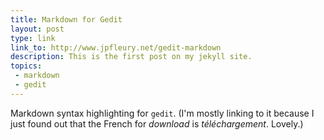 ```yaml
---
title: Markdown for Gedit
layout: post
type: link
link_to: http://www.jpfleury.net/gedit-markdown
description: This is the first post on my jekyll site.
topics:
 - markdown
 - gedit
---
```


Markdown syntax highlighting for <code>gedit</code>. (I'm mostly linking to it because I just found out that the French for *download* is *téléchargement*. Lovely.)